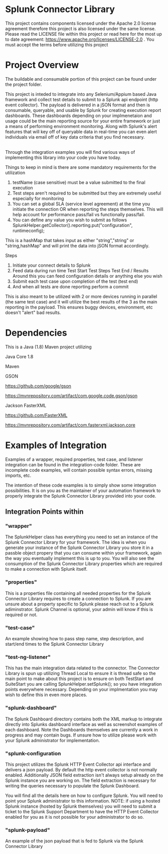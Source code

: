 <h1>Splunk Connector Library</h1>

This project contains components licensed under the Apache 2.0 license agreement therefore this project is also licensed under the same license.  Please read the LICENSE file within this project or read here for the most up to date agreement: https://www.apache.org/licenses/LICENSE-2.0 .  You must accept the terms before utilizing this project

<h1>Project Overview</h1>
The buildable and consumable portion of this project can be found under the project folder.

This project is inteded to integrate into any Selenium/Appium based Java framework and collect test details to submit to a Splunk api endpoint (http event collector).  The payload is delivered in a jSON format and then is consumable, queryable, and usable by Splunk for creating execution report dashboards.  These dashboards depending on your implmenetaion and usage could be the main reporting source for your entire framework or just a means of performing environment monitoring.  Along with Splunk's alert features that will key off of queryable data in real-time you can even alert individuals via email off of key data criteria that you find necessary. <br><br>

Through the integration examples you will find various ways of implementing this library into your code you have today.

Things to keep in mind is there are some mandatory requirements for the utilization

1) testName (case sensitive) must be a value submitted to the final execution
2) Test steps aren't required to be submitted but they are extremely useful especially for monitoring
3) You can set a global SLA (service level agreement) at the time you initiate the connection OR when reporting the steps themselves. This will help account for performance pass/fail vs functionally pass/fail.
4) You can define any value you wish to submit as follows
   <br> 
SplunkHelper.getCollector().reporting.put("configuration", runtimeconfig);

This is a hashMap that takes input as either "string","string" or "string,hashMap" and will print the data into jSON format accordingly.

Steps
1) Initiate your connect details to Splunk
2) Feed data during run time
Test Start
Test Steps
Test End / Results
Around this you can feed configuration details or anything else you wish
3) Submit each test case upon completion of the test (test end)
4) And when all tests are done reporting perform a commit

This is also meant to be utilized with 2 or more devices running in parallel (the same test case) and it will utilize the best results of the 3 as the main reporting in the payload.  This ensures buggy devices, environment, etc doesn't "alert" bad results.


<h1>Dependencies</h1>
This is a Java (1.8) Maven project utilizing 


Java Core 1.8

Maven

GSON

https://github.com/google/gson

https://mvnrepository.com/artifact/com.google.code.gson/gson

Jackson FasterXML 

https://github.com/FasterXML

https://mvnrepository.com/artifact/com.fasterxml.jackson.core

<h1>Examples of Integration</h1>

Examples of a wrapper, required properties, test case, and listener integration can be found in the integration-code folder. These are incomplete code examples, will contain possible syntax errors, missing imports, etc.

The intention of these code examples is to simply show some integration possibilities. It is on you as the maintainer of your automation framework to properly integrate the Splunk Connector Library provided into your code.

<h2>Integration Points within <integration-examples> </h2>

<h3>"wrapper"</h3>  
The SplunkHelper class has everything you need to set an instance of the Splunk Connector Library for your framework. The idea is when you generate your instance of the Splunk Connector Library you store it in a passble object propery that you can consume within your framework, again the way you eventually implement this is up to you.  You will also see the consumption of the Splunk Connector Library properties which are required to make a connection with Splunk itself.

<h3>"properties"</h3> 
This is a properties file containing all needed properties for the Splunk Connector Library requires to create a connection to Splunk.  If you are unsure about a property specific to Splunk please reach out to a Splunk adiminstrator.  Splunk Channel is optional, your admin will know if this is required or not.

<h3>"test-case"</h3>  
An example showing how to pass step name, step description, and start/end times to the Splunk Connector Library

<h3>"test-ng-listener"</h3> 
This has the main integration data related to the connector.  The Connector Library is spun up utilizing Thread Local to ensure it is thread safe so the main point to make about this project is to ensure on both TestStart and SuiteStart you are calling SplunkHelper.setSplunk(); so you have integration points everywhere necessary.  Depending on your implmentation you may wish to define this in even more places.

<h3>"splunk-dashboard"</h1>
The Splunk Dashboard directory contains both the XML markup to integrate directly into Splunks dashboard interface as well as screenshot examples of each dashboard.  Note the Dashboards themselves are currently a work in progress and may contain bugs.  If unsure how to utilize please work with your Splunk administrator for implementation.

<h3>"splunk-configuration</h1>
This project utilizes the Splunk HTTP Event Collector api interface and delivers a json payload.  By default the http event collector is not normally enabled.  Additionally JSON field extraction isn't always setup already on the Splunk instance you are working on.  The field extraction is necessary for writing the queries necessary to populate the Splunk Dashboard.  

You will find all the details here on how to configure Splunk.  You will need to point your Splunk administrator to this information.  NOTE: if using a hosted Splunk instance (hosted by Splunk themselves) you will need to submit a ticket to the Splunk Support Department to have the HTTP Event Collector enabled for you as it is not possible for your administrator to do so.

<h3>"splunk-payload"</h3>
An example of the json payload that is fed to Splunk via the Splunk Connector Library 
